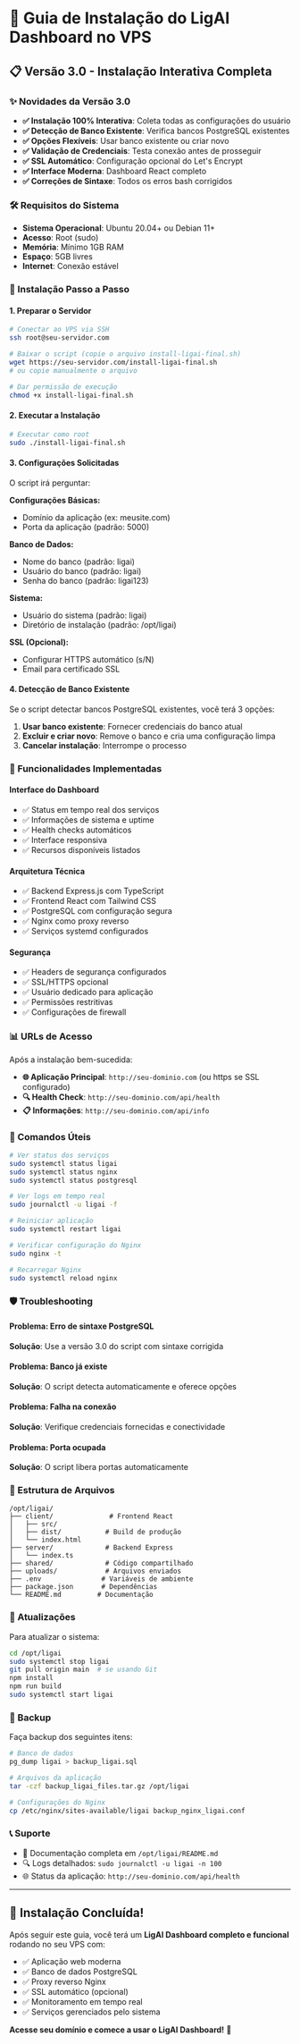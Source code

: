 # 🚀 Guia de Instalação do LigAI Dashboard no VPS

## 📋 Versão 3.0 - Instalação Interativa Completa

### ✨ Novidades da Versão 3.0

- **✅ Instalação 100% Interativa**: Coleta todas as configurações do usuário
- **✅ Detecção de Banco Existente**: Verifica bancos PostgreSQL existentes
- **✅ Opções Flexíveis**: Usar banco existente ou criar novo
- **✅ Validação de Credenciais**: Testa conexão antes de prosseguir
- **✅ SSL Automático**: Configuração opcional do Let's Encrypt
- **✅ Interface Moderna**: Dashboard React completo
- **✅ Correções de Sintaxe**: Todos os erros bash corrigidos

### 🛠️ Requisitos do Sistema

- **Sistema Operacional**: Ubuntu 20.04+ ou Debian 11+
- **Acesso**: Root (sudo)
- **Memória**: Mínimo 1GB RAM
- **Espaço**: 5GB livres
- **Internet**: Conexão estável

### 📱 Instalação Passo a Passo

#### 1. Preparar o Servidor

```bash
# Conectar ao VPS via SSH
ssh root@seu-servidor.com

# Baixar o script (copie o arquivo install-ligai-final.sh)
wget https://seu-servidor.com/install-ligai-final.sh
# ou copie manualmente o arquivo

# Dar permissão de execução
chmod +x install-ligai-final.sh
```

#### 2. Executar a Instalação

```bash
# Executar como root
sudo ./install-ligai-final.sh
```

#### 3. Configurações Solicitadas

O script irá perguntar:

**Configurações Básicas:**
- Domínio da aplicação (ex: meusite.com)
- Porta da aplicação (padrão: 5000)

**Banco de Dados:**
- Nome do banco (padrão: ligai)
- Usuário do banco (padrão: ligai)
- Senha do banco (padrão: ligai123)

**Sistema:**
- Usuário do sistema (padrão: ligai)
- Diretório de instalação (padrão: /opt/ligai)

**SSL (Opcional):**
- Configurar HTTPS automático (s/N)
- Email para certificado SSL

#### 4. Detecção de Banco Existente

Se o script detectar bancos PostgreSQL existentes, você terá 3 opções:

1. **Usar banco existente**: Fornecer credenciais do banco atual
2. **Excluir e criar novo**: Remove o banco e cria uma configuração limpa
3. **Cancelar instalação**: Interrompe o processo

### 🎯 Funcionalidades Implementadas

#### Interface do Dashboard
- ✅ Status em tempo real dos serviços
- ✅ Informações de sistema e uptime
- ✅ Health checks automáticos
- ✅ Interface responsiva
- ✅ Recursos disponíveis listados

#### Arquitetura Técnica
- ✅ Backend Express.js com TypeScript
- ✅ Frontend React com Tailwind CSS
- ✅ PostgreSQL com configuração segura
- ✅ Nginx como proxy reverso
- ✅ Serviços systemd configurados

#### Segurança
- ✅ Headers de segurança configurados
- ✅ SSL/HTTPS opcional
- ✅ Usuário dedicado para aplicação
- ✅ Permissões restritivas
- ✅ Configurações de firewall

### 📊 URLs de Acesso

Após a instalação bem-sucedida:

- **🌐 Aplicação Principal**: `http://seu-dominio.com` (ou https se SSL configurado)
- **🔍 Health Check**: `http://seu-dominio.com/api/health`
- **📋 Informações**: `http://seu-dominio.com/api/info`

### 🔧 Comandos Úteis

```bash
# Ver status dos serviços
sudo systemctl status ligai
sudo systemctl status nginx
sudo systemctl status postgresql

# Ver logs em tempo real
sudo journalctl -u ligai -f

# Reiniciar aplicação
sudo systemctl restart ligai

# Verificar configuração do Nginx
sudo nginx -t

# Recarregar Nginx
sudo systemctl reload nginx
```

### 🛡️ Troubleshooting

#### Problema: Erro de sintaxe PostgreSQL
**Solução**: Use a versão 3.0 do script com sintaxe corrigida

#### Problema: Banco já existe
**Solução**: O script detecta automaticamente e oferece opções

#### Problema: Falha na conexão
**Solução**: Verifique credenciais fornecidas e conectividade

#### Problema: Porta ocupada
**Solução**: O script libera portas automaticamente

### 📁 Estrutura de Arquivos

```
/opt/ligai/
├── client/              # Frontend React
│   ├── src/
│   ├── dist/           # Build de produção
│   └── index.html
├── server/             # Backend Express
│   └── index.ts
├── shared/             # Código compartilhado
├── uploads/            # Arquivos enviados
├── .env               # Variáveis de ambiente
├── package.json       # Dependências
└── README.md         # Documentação
```

### 🔄 Atualizações

Para atualizar o sistema:

```bash
cd /opt/ligai
sudo systemctl stop ligai
git pull origin main  # se usando Git
npm install
npm run build
sudo systemctl start ligai
```

### 💾 Backup

Faça backup dos seguintes itens:

```bash
# Banco de dados
pg_dump ligai > backup_ligai.sql

# Arquivos da aplicação
tar -czf backup_ligai_files.tar.gz /opt/ligai

# Configurações do Nginx
cp /etc/nginx/sites-available/ligai backup_nginx_ligai.conf
```

### 📞 Suporte

- 📖 Documentação completa em `/opt/ligai/README.md`
- 🔍 Logs detalhados: `sudo journalctl -u ligai -n 100`
- 🌐 Status da aplicação: `http://seu-dominio.com/api/health`

---

## 🎉 Instalação Concluída!

Após seguir este guia, você terá um **LigAI Dashboard completo e funcional** rodando no seu VPS com:

- ✅ Aplicação web moderna
- ✅ Banco de dados PostgreSQL
- ✅ Proxy reverso Nginx
- ✅ SSL automático (opcional)
- ✅ Monitoramento em tempo real
- ✅ Serviços gerenciados pelo sistema

**Acesse seu domínio e comece a usar o LigAI Dashboard!** 🚀